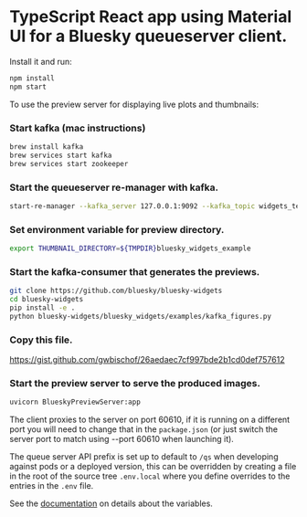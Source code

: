 # TypeScript React app using Material UI for a Bluesky queueserver client.

Install it and run:

```sh
npm install
npm start
```

To use the preview server for displaying live plots and thumbnails:

### Start kafka (mac instructions)
```sh
brew install kafka
brew services start kafka
brew services start zookeeper
```

### Start the queueserver re-manager with kafka.
```sh
start-re-manager --kafka_server 127.0.0.1:9092 --kafka_topic widgets_test.bluesky.documents
```

### Set environment variable for preview directory.
```sh
export THUMBNAIL_DIRECTORY=${TMPDIR}bluesky_widgets_example
```

### Start the kafka-consumer that generates the previews.
```sh
git clone https://github.com/bluesky/bluesky-widgets
cd bluesky-widgets
pip install -e .
python bluesky-widgets/bluesky_widgets/examples/kafka_figures.py
```

### Copy this file.
https://gist.github.com/gwbischof/26aedaec7cf997bde2b1cd0def757612

### Start the preview server to serve the produced images.
```sh
uvicorn BlueskyPreviewServer:app
```

The client proxies to the server on port 60610, if it is running on a different
port you will need to change that in the `package.json` (or just switch the
server port to match using --port 60610 when launching it).

The queue server API prefix is set up to default to `/qs` when developing
against pods or a deployed version, this can be overridden by creating a file
in the root of the source tree `.env.local` where you define overrides to the
entries in the `.env` file.

See the
[documentation](https://create-react-app.dev/docs/adding-custom-environment-variables)
on details about the variables.
